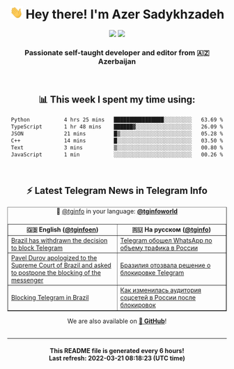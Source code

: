 <div align="center">
	<div>
		<h1>
      <img src="./assets/hi.gif" width="30px"> Hey there! I'm Azer Sadykhzadeh
    </h1>
    <img height="18" src="https://komarev.com/ghpvc/?username=sadykhzadeh&label=Views&color=2081c1&style=flat-square" />
		<a href="https://wakatime.com/@Azer"> <img height="18" src="https://wakatime.com/badge/user/f80ae27a-c328-426f-a381-bc84136e2dd6.svg" /> </a>
    <h3>
      Passionate self-taught developer and editor from 🇦🇿 Azerbaijan
    </h3>
  </div>
  <br>

<h2>📊 This week I spent my time using:</h2>

<!--START_SECTION:waka-->

```text
Python           4 hrs 25 mins   ████████████████░░░░░░░░░   63.69 %
TypeScript       1 hr 48 mins    ██████▓░░░░░░░░░░░░░░░░░░   26.09 %
JSON             21 mins         █▒░░░░░░░░░░░░░░░░░░░░░░░   05.28 %
C++              14 mins         █░░░░░░░░░░░░░░░░░░░░░░░░   03.50 %
Text             3 mins          ▒░░░░░░░░░░░░░░░░░░░░░░░░   00.80 %
JavaScript       1 min           ░░░░░░░░░░░░░░░░░░░░░░░░░   00.26 %
```

<!--END_SECTION:waka-->

<br>

<h2>⚡️ Latest Telegram News in Telegram Info</h2>
  <table border>
		<tr>
			<th width="50%">🇬🇧 English (<a href="https://t.me/tginfoen">@tginfoen</a>)</th>
			<th>🇷🇺 На русском (<a href="https://t.me/tginfo">@tginfo</a>)</th>
		</tr>
		<caption>🚩 <a href="https://t.me/tginfo">@tginfo</a> in your language: <a href="https://t.me/tginfoworld"><b>@tginfoworld</b></a><caption/>
  <tr><td><a href="https://t.me/tginfoen/1368">Brazil has withdrawn the decision to block Telegram</a></td>
    <td><a href="https://t.me/tginfo/3271">Telegram обошел WhatsApp по объему трафика в России</a></td></tr><tr><td><a href="https://t.me/tginfoen/1367">Pavel Durov apologized to the Supreme Court of Brazil and asked to postpone the blocking of the messenger</a></td>
    <td><a href="https://t.me/tginfo/3270">Бразилия отозвала решение о блокировке Telegram</a></td></tr><tr><td><a href="https://t.me/tginfoen/1366">Blocking Telegram in Brazil</a></td>
    <td><a href="https://t.me/tginfo/3269">Как изменилась аудитория соцсетей в России после блокировок</a></td></tr>
</table>
We are also available on <a href="https://github.com/tginfo"><b>🐙 GitHub</b></a>!
</div>

<br>
<hr>
<h4 align="center">This README file is generated <b>every 6 hours</b>!</br>Last refresh: <b>2022-03-21 08:18:23 (UTC time)</b></h4>

